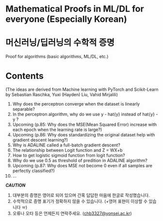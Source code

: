 # Mathematical Proofs in ML/DL for everyone (Especially Korean)
# 머신러닝/딥러닝의 수학적 증명

Proof for algorithms (basic algorithms, ML/DL, etc.)

<h1><b>Contents</b></h1> (The ideas are derived from Machine learning with PyTorch and Scikit-Learn by Sebastian Raschka, Yuxi (Hayden) Liu, Vahid Mirjalili)

1. Why does the perceptron converge when the dataset is linearly separable?
2. In the perceptron algorithm, why do we use  y - hat{y}  instead of hat{y} - y ?
3. Upcoming (p.85: Why does the MSE(Mean Squared Error) increase with each epoch when the learning rate is large?)
4. Upcoming (p.86: Why does standardizing the original dataset help with gradient descent learning?)
5. Why is ADALINE called a full-batch gradient descent?
6. The relationship between Logit function and Z = WX+b
7. How to get logistic sigmoid function from logit function?
8. Why do we use 0.5 as threshold of predition in ADALINE algorithm?
9. Upcoming (p.87: Why does MSE not become 0 even if all samples are perfectly classified?)
10. ...

***CAUTION***
1. 대부분의 증명은 영어로 되어 있으며 간혹 답답한 마음에 한글로 작성했습니다.
2. 수학적으로 증명 표기가 정확하지 않을 수 있습니다. (+영어 표현이 이상할 수 있습니다 ㅠ)
3. 오류나 오타 등은 언제든지 연락주세요. (chb3327@yonsei.ac.kr)
